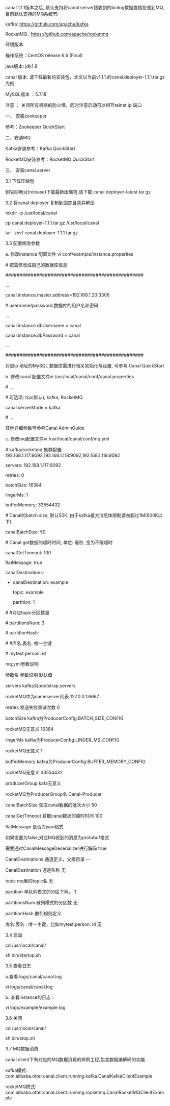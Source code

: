 canal 1.1.1版本之后, 默认支持将canal server接收到的binlog数据直接投递到MQ, 目前默认支持的MQ系统有:



kafka: https://github.com/apache/kafka

RocketMQ : https://github.com/apache/rocketmq

环境版本

操作系统：CentOS release 6.6 \(Final\)

java版本: jdk1.8

canal 版本: 请下载最新的安装包，本文以当前v1.1.1 的canal.deployer-1.1.1.tar.gz为例

MySQL版本 ：5.7.18

注意 ： 关闭所有机器的防火墙，同时注意启动可以相互telnet ip 端口

一、 安装zookeeper

参考：Zookeeper QuickStart



二、安装MQ

Kafka安装参考：Kafka QuickStart

RocketMQ安装参考：RocketMQ QuickStart

三、 安装canal.server

3.1 下载压缩包

到官网地址\(release\)下载最新压缩包,请下载 canal.deployer-latest.tar.gz



3.2 将canal.deployer 复制到固定目录并解压

mkdir -p /usr/local/canal

cp   canal.deployer-1.1.1.tar.gz   /usr/local/canal

tar -zxvf canal.deployer-1.1.1.tar.gz 

3.3 配置修改参数

a. 修改instance 配置文件 vi conf/example/instance.properties

\#  按需修改成自己的数据库信息

\#\#\#\#\#\#\#\#\#\#\#\#\#\#\#\#\#\#\#\#\#\#\#\#\#\#\#\#\#\#\#\#\#\#\#\#\#\#\#\#\#\#\#\#\#\#\#\#\#

...

canal.instance.master.address=192.168.1.20:3306

\# username/password,数据库的用户名和密码

...

canal.instance.dbUsername = canal

canal.instance.dbPassword = canal

...

\#\#\#\#\#\#\#\#\#\#\#\#\#\#\#\#\#\#\#\#\#\#\#\#\#\#\#\#\#\#\#\#\#\#\#\#\#\#\#\#\#\#\#\#\#\#\#\#\#



对应ip 地址的MySQL 数据库需进行相关初始化与设置, 可参考 Canal QuickStart



b. 修改canal 配置文件vi /usr/local/canal/conf/canal.properties

\# ...

\# 可选项: tcp\(默认\), kafka, RocketMQ

canal.serverMode = kafka

\# ...

其他详细参数可参考Canal AdminGuide



c. 修改mq配置文件vi /usr/local/canal/conf/mq.yml

\# kafka/rocketmq 集群配置: 192.168.1.117:9092,192.168.1.118:9092,192.168.1.119:9092 

servers: 192.168.1.117:9092

retries: 0

batchSize: 16384

lingerMs: 1

bufferMemory: 33554432



\# Canal的batch size, 默认50K, 由于kafka最大消息体限制请勿超过1M\(900K以下\)

canalBatchSize: 50

\# Canal get数据的超时时间, 单位: 毫秒, 空为不限超时

canalGetTimeout: 100

flatMessage: true



canalDestinations:

  - canalDestination: example

    topic: example

    partition: 1

\#  \#对应topic分区数量

\#  partitionsNum: 3

\#  partitionHash:

\#    \#库名.表名: 唯一主键

\#    mytest.person: id

mq.yml参数说明

参数名	参数说明	默认值

servers	kafka为bootstrap.servers 

rocketMQ中为nameserver列表	127.0.0.1:6667

retries	发送失败重试次数	0

batchSize	kafka为ProducerConfig.BATCH\_SIZE\_CONFIG 

rocketMQ无意义	16384

lingerMs	kafka为ProducerConfig.LINGER\_MS\_CONFIG 

rocketMQ无意义	1

bufferMemory	kafka为ProducerConfig.BUFFER\_MEMORY\_CONFIG 

rocketMQ无意义	33554432

producerGroup	kafa无意义 

rocketMQ为ProducerGroup名	Canal-Producer

canalBatchSize	获取canal数据的批次大小	50

canalGetTimeout	获取canal数据的超时时间	100

flatMessage	是否为json格式 

如果设置为false,对应MQ收到的消息为protobuf格式

需要通过CanalMessageDeserializer进行解码	true

CanalDestinations	通道定义，父级目录	--

CanalDestination	通道名称	无

topic	mq里的topic名	无

partition	单队列模式的分区下标，	1

partitionsNum	散列模式的分区数	无

partitionHash	散列规则定义 

库名.表名 : 唯一主键，比如mytest.person: id	无

3.4 启动

cd /usr/local/canal/

sh bin/startup.sh

3.5 查看日志

a.查看 logs/canal/canal.log



vi logs/canal/canal.log

b. 查看instance的日志：



vi logs/example/example.log

3.6 关闭

cd /usr/local/canal/

sh bin/stop.sh

3.7 MQ数据消费

canal.client下有对应的MQ数据消费的样例工程,包含数据编解码的功能



kafka模式: com.alibaba.otter.canal.client.running.kafka.CanalKafkaClientExample

rocketMQ模式: com.alibaba.otter.canal.client.running.rocketmq.CanalRocketMQClientExample

